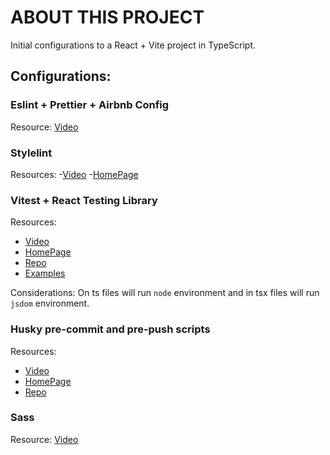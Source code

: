 # ABOUT THIS PROJECT

Initial configurations to a React + Vite project in TypeScript.


## Configurations:

### Eslint + Prettier + Airbnb Config
Resource: [Video](https://youtu.be/cchqeWY0Nak?t=519)

### Stylelint
Resources:
-[Video](https://youtu.be/UNNSm1pw1is?t=8892)
-[HomePage](https://stylelint.io/)

### Vitest + React Testing Library
Resources:
- [Video](https://youtu.be/cchqeWY0Nak?t=1435)
- [HomePage](https://vitest.dev/)
- [Repo](https://github.com/vitest-dev/vitest)
- [Examples](https://github.com/vitest-dev/vitest/tree/main/examples)

Considerations: On ts files will run ```node``` environment and in tsx files will run ```jsdom``` environment.

### Husky pre-commit and pre-push scripts
Resources:
- [Video](https://youtu.be/ZXW6Jn6or1w?t=1669)
- [HomePage](https://typicode.github.io/husky/#/)
- [Repo](https://github.com/typicode/husky)

### Sass
Resource: [Video](https://youtu.be/VaDZ4NS6dbY?t=85)
